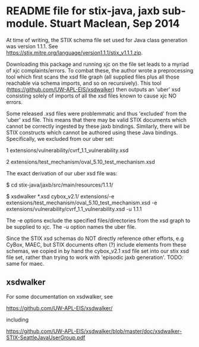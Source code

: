 README file for stix-java, jaxb sub-module. Stuart Maclean, Sep 2014
====================================================================

At time of writing, the STIX schema file set used for Java class
generation was version 1.1.1.  See
https://stix.mitre.org/language/version1.1.1/stix_v1.1.1.zip.

Downloading this package and running xjc on the file set leads to a
myriad of xjc complaints/errors.  To combat these, the author wrote a
preprocessing tool which first scans the xsd file graph (all supplied
files plus all those reachable via schema imports, and so on
recursively).  This tool (https://github.com/UW-APL-EIS/xsdwalker)
then outputs an 'uber' xsd consisting solely of imports of all the xsd
files known to cause xjc NO errors.  

Some released .xsd files were problemmatic and thus 'excluded' from
the 'uber' xsd file.  This means that there may be valid STIX
documents which cannot be correctly ingested by these jaxb bindings.
Similarly, there will be STIX constructs which cannot be authored
using these Java bindings.  Specifically, we excluded from our uber
set:

1 extensions/vulnerability/cvrf_1.1_vulnerability.xsd

2 extensions/test_mechanism/oval_5.10_test_mechanism.xsd

The exact derivation of our uber xsd file was:

$ cd stix-java/jaxb/src/main/resources/1.1.1/

$ xsdwalker *.xsd cybox_v2.1/ extensions/-e extensions/test_mechanism/oval_5.10_test_mechanism.xsd -e extensions/vulnerability/cvrf_1.1_vulnerability.xsd  -u 1.1.1

The -e options exclude the specified files/directories from the xsd
graph to be supplied to xjc. The -u option names the uber file.

Since the STIX xsd schemas do NOT directly reference other efforts,
e.g CyBox, MAEC, but STIX documents often (?) include elements from
these schemas, we copied in by hand the cybox_v2.1 xsd file set into
our stix xsd file set, rather than trying to work with 'episodic jaxb
generation'.  TODO: same for maec.

xsdwalker
---------

For some documentation on xsdwalker, see

https://github.com/UW-APL-EIS/xsdwalker/

including

https://github.com/UW-APL-EIS/xsdwalker/blob/master/doc/xsdwalker-STIX-SeattleJavaUserGroup.pdf

